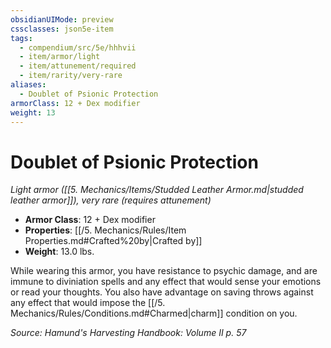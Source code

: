 ```yaml
---
obsidianUIMode: preview
cssclasses: json5e-item
tags:
  - compendium/src/5e/hhhvii
  - item/armor/light
  - item/attunement/required
  - item/rarity/very-rare
aliases:
  - Doublet of Psionic Protection
armorClass: 12 + Dex modifier
weight: 13
---
```

# Doublet of Psionic Protection
*Light armor ([[5. Mechanics/Items/Studded Leather Armor.md\|studded leather armor]]), very rare (requires attunement)*  

- **Armor Class**: 12 + Dex modifier
- **Properties**: [[/5. Mechanics/Rules/Item Properties.md#Crafted%20by\|Crafted by]]
- **Weight**: 13.0 lbs.

While wearing this armor, you have resistance to psychic damage, and are immune to diviniation spells and any effect that would sense your emotions or read your thoughts. You also have advantage on saving throws against any effect that would impose the [[/5. Mechanics/Rules/Conditions.md#Charmed\|charm]] condition on you.

*Source: Hamund's Harvesting Handbook: Volume II p. 57*
